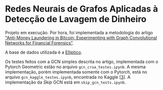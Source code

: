 # Redes Neurais de Grafos Aplicadas à Detecção de Lavagem de Dinheiro

Projeto em execução. Por hora, foi implementada a metodologia do artigo ["Anti-Money Laundering in Bitcoin: Experimenting with Graph Convolutional Networks for Financial Forensics"][1].

A base de dados utilizada é a [Elliptico][2].

Os testes feitos com a GCN simples descrita no artigo, implementada com o Pytorch Geometric estão no arquivo `gcn_crua_testes.ipynb`.
A mesma implementação, porém implementada somente com o Pytorch, está no arquivo `gcn_kaggle_testes.ipynb`, encontrada no Kaggle [[3]].
A implementação da _Skip_ GCN está em `skip_gcn_tests.ipynb`.

[2]: https://www.kaggle.com/ellipticco/elliptic-data-set
[1]: https://arxiv.org/pdf/1908.02591.pdf
[3]: https://www.kaggle.com/karthikapv/gcn-elliptic-dataset 

